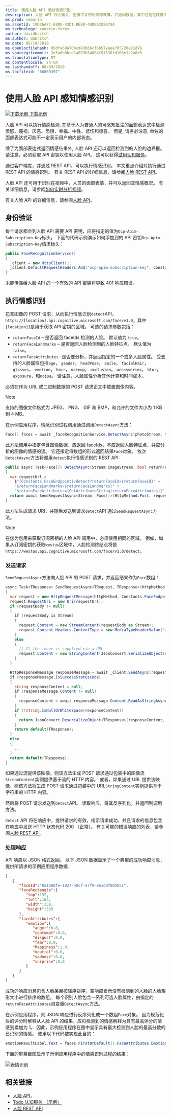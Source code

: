 ```yaml
---
title: 使用人脸 API 感知情感识别
description: 人脸 API 作为输入，图像中采用的面部表情，并返回数据，其中包括在映像中每张人脸的情感集的置信度级别。 此文章介绍了如何使用人脸 API 来识别情感进行评级的 Xamarin.Forms 应用程序。
ms.prod: xamarin
ms.assetid: 19D36A7C-E8D8-43D1-BE80-48DE6C02879A
ms.technology: xamarin-forms
author: davidbritch
ms.author: dabritch
ms.date: 05/10/2018
ms.openlocfilehash: 05dfa69a70bcd43b66cf6b572aee7d5720a81d76
ms.sourcegitcommit: 2e5a6b8bcd1a073b54604f51538fd108e1c2a8e5
ms.translationtype: MT
ms.contentlocale: zh-CN
ms.lasthandoff: 08/09/2019
ms.locfileid: "68869397"
---
```

# <a name="perceived-emotion-recognition-using-the-face-api"></a>使用人脸 API 感知情感识别

[![下载示例](~/media/shared/download.png) 下载示例](https://docs.microsoft.com/samples/xamarin/xamarin-forms-samples/webservices-todocognitiveservices)

人脸 API 可以执行情感检测, 在基于人为普通人的可感知批注的面部表达式中检测愤怒、蔑视、厌恶、恐惧、幸福、中性、悲伤和惊喜。 但是, 请务必注意, 单独的面部表达式可能不一定表示用户的内部状态。

除了为面部表达式返回情感结果外, 人脸 API 还可以返回检测到的人脸的边界框。 请注意，必须获取 API 密钥以使用人脸 API。 这可以获得[试用认知服务](https://azure.microsoft.com/try/cognitive-services/?api=face-api)。

通过客户端库，并通过 REST API，可以执行情感识别。 本文重点介绍对执行通过 REST API 的情感识别。 有关 REST API 的详细信息，请参阅[人脸 REST API](https://westus.dev.cognitive.microsoft.com/docs/services/563879b61984550e40cbbe8d/operations/563879b61984550f30395236)。

人脸 API 还可用于识别在视频中，人员的面部表情，并可以返回其情感概况。 有关详细信息，请参阅[如何实时分析视频](/azure/cognitive-services/face/face-api-how-to-topics/howtoanalyzevideo_face/)。

有关人脸 API 的详细信息，请参阅[人脸 API](/azure/cognitive-services/face/overview/)。

## <a name="authentication"></a>身份验证

每个请求都会到人脸 API 需要 API 密钥，应将指定的值为`Ocp-Apim-Subscription-Key`标头。 下面的代码示例演示如何添加到的 API 密钥`Ocp-Apim-Subscription-Key`请求标头：

```csharp
public FaceRecognitionService()
{
  _client = new HttpClient();
  _client.DefaultRequestHeaders.Add("ocp-apim-subscription-key", Constants.FaceApiKey);
}
```

未能传递给人脸 API 的一个有效的 API 密钥将导致 401 响应错误。

## <a name="perform-emotion-recognition"></a>执行情感识别

包含图像的 POST 请求，从而执行情感识别`detect`API， `https://[location].api.cognitive.microsoft.com/face/v1.0`，其中`[location]]`是用于获取 API 密钥的区域。 可选的请求参数包括：

- `returnFaceId` – 是否返回 faceIds 检测的人脸。 默认值为 `true`。
- `returnFaceLandmarks` – 是否返回人脸检测到的人脸特征点。 默认值为 `false`。
- `returnFaceAttributes` -是否要分析，并返回指定的一个或多人脸属性。 受支持的人脸属性包括`age`， `gender`， `headPose`， `smile`， `facialHair`， `glasses`， `emotion`， `hair`， `makeup`， `occlusion`， `accessories`， `blur`， `exposure`，和`noise`。 请注意，人脸属性分析其他计算和时间成本。

必须在作为 URL 或二进制数据的 POST 请求正文中放置图像内容。

> [!NOTE]
> 支持的图像文件格式为 JPEG、 PNG、 GIF 和 BMP，和允许的文件大小为 1 KB 到 4 MB。

在示例应用程序，情感识别过程调用通过调用`DetectAsync`方法：

```csharp
Face[] faces = await _faceRecognitionService.DetectAsync(photoStream, true, false, new FaceAttributeType[] { FaceAttributeType.Emotion });
```

此方法调用中指定包含图像数据，应返回 faceIds，不应返回人脸特征点，并应分析的图像的情感的流。 它还指定将数组的形式返回结果`Face`对象。 依次`DetectAsync`方法将调用`detect`执行情感识别的 REST API:

```csharp
public async Task<Face[]> DetectAsync(Stream imageStream, bool returnFaceId, bool returnFaceLandmarks, IEnumerable<FaceAttributeType> returnFaceAttributes)
{
  var requestUrl =
    $"{Constants.FaceEndpoint}/detect?returnFaceId={returnFaceId}" +
    "&returnFaceLandmarks={returnFaceLandmarks}" +
    "&returnFaceAttributes={GetAttributeString(returnFaceAttributes)}";
  return await SendRequestAsync<Stream, Face[]>(HttpMethod.Post, requestUrl, imageStream);
}
```

此方法生成请求 URI，并随后发送到请求`detect`API 通过`SendRequestAsync`方法。

> [!NOTE]
> 在您为您用来获取订阅密钥的人脸 API 调用中，必须使用相同的区域。 例如，如果从订阅密钥的获取`westus`区域中，人脸检测终结点将是`https://westus.api.cognitive.microsoft.com/face/v1.0/detect`。

### <a name="send-the-request"></a>发送请求

`SendRequestAsync`方法向人脸 API 的 POST 请求，并返回结果作为`Face`数组：

```csharp
async Task<TResponse> SendRequestAsync<TRequest, TResponse>(HttpMethod httpMethod, string requestUrl, TRequest requestBody)
{
  var request = new HttpRequestMessage(httpMethod, Constants.FaceEndpoint);
  request.RequestUri = new Uri(requestUrl);
  if (requestBody != null)
  {
    if (requestBody is Stream)
    {
      request.Content = new StreamContent(requestBody as Stream);
      request.Content.Headers.ContentType = new MediaTypeHeaderValue("application/octet-stream");
    }
    else
    {
      // If the image is supplied via a URL
      request.Content = new StringContent(JsonConvert.SerializeObject(requestBody, s_settings), Encoding.UTF8, "application/json");
    }
  }

  HttpResponseMessage responseMessage = await _client.SendAsync(request);
  if (responseMessage.IsSuccessStatusCode)
  {
    string responseContent = null;
    if (responseMessage.Content != null)
    {
      responseContent = await responseMessage.Content.ReadAsStringAsync();
    }
    if (!string.IsNullOrWhiteSpace(responseContent))
    {
      return JsonConvert.DeserializeObject<TResponse>(responseContent, s_settings);
    }
    return default(TResponse);
  }
  else
  {
    ...
  }
  return default(TResponse);
}
```

如果通过流提供该映像，则该方法生成 POST 请求通过包装中的图像流`StreamContent`实例提供基于流的 HTTP 内容。 或者，如果通过 URL 提供该映像，则该方法将生成 POST 请求通过包装中的 URL`StringContent`实例提供基于字符串的 HTTP 内容。

然后将 POST 请求发送到`detect`API。 读取响应，将其反序列化，并返回到调用方法。

`detect` API 将在响应中，提供请求的有效，指示请求成功，并且请求的信息包含在响应中发送 HTTP 状态代码 200 （正常）。 有关可能的错误响应的列表，请参阅[人脸 REST API](https://westus.dev.cognitive.microsoft.com/docs/services/563879b61984550e40cbbe8d/operations/563879b61984550f30395236)。

### <a name="process-the-response"></a>处理响应

API 响应以 JSON 格式返回。 以下 JSON 数据显示了一个典型的成功响应消息，提供所请求的示例应用程序数据：

```json
[  
   {  
      "faceId":"8a1a80fe-1027-48cf-a7f0-e61c0f005051",
      "faceRectangle":{  
         "top":192,
         "left":164,
         "width":339,
         "height":339
      },
      "faceAttributes":{  
         "emotion":{  
            "anger":0.0,
            "contempt":0.0,
            "disgust":0.0,
            "fear":0.0,
            "happiness":1.0,
            "neutral":0.0,
            "sadness":0.0,
            "surprise":0.0
         }
      }
   }
]
```

成功的响应消息包含人脸条目按降序排序，空响应表示没有检测到的人脸的人脸矩形大小进行排序的数组。 每个识别人脸包含一系列可选人脸属性，由指定的`returnFaceAttributes`自变量`DetectAsync`方法。

在示例应用程序，则 JSON 响应进行反序列化成一个数组`Face`对象。 因为规范化后的评分时解释从人脸 API 的结果，应将检测到的情感解释为具有最高评分的情感到累加为 1。 因此，示例应用程序在图中显示具有最大检测到人脸的最高分数的已识别的情感。 使用以下代码被实现此目的：

```csharp
emotionResultLabel.Text = faces.FirstOrDefault().FaceAttributes.Emotion.ToRankedList().FirstOrDefault().Key;
```

下面的屏幕截图显示了示例应用程序中的情感识别过程的结果：

![](emotion-recognition-images/emotion-recognition.png "表情识别")

## <a name="related-links"></a>相关链接

- [人脸 API](/azure/cognitive-services/face/overview/)。
- [Todo 认知服务 （示例）](https://docs.microsoft.com/samples/xamarin/xamarin-forms-samples/webservices-todocognitiveservices)
- [人脸 REST API](https://westus.dev.cognitive.microsoft.com/docs/services/563879b61984550e40cbbe8d/operations/563879b61984550f30395236)
